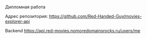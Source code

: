 Дипломная работа

Адрес репозитория: https://github.com/Red-Handed-Guy/movies-explorer-api

Backend https://api.red-movies.nomoredomainsrocks.ru/users/me
